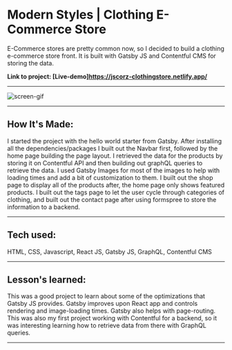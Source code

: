 # Modern Styles | Clothing E-Commerce Store

E-Commerce stores are pretty common now, so I decided to build a clothing e-commerce store front. It is built with Gatsby JS and Contentful CMS for storing the data.

**Link to project: [Live-demo]https://jscorz-clothingstore.netlify.app/**

---

![screen-gif](./src//assets/images//ezgif.com-gif-maker.gif)

---

## **How It's Made:**

I started the project with the hello world starter from Gatsby. After installing all the dependencies/packages I built out the Navbar first, followed by the home page building the page layout. I retrieved the data for the products by storing it on Contentful API and then building out graphQL queries to retrieve the data. I used Gatsby Images for most of the images to help with loading times and add a bit of customization to them. I built out the shop page to display all of the products after, the home page only shows featured products. I built out the tags page to let the user cycle through categories of clothing, and built out the contact page after using formspree to store the information to a backend.

---

## **Tech used:**

HTML, CSS, Javascript, React JS, Gatsby JS, GraphQL, Contentful CMS

---

## **Lesson's learned:**

This was a good project to learn about some of the optimizations that Gatsby JS provides. Gatsby improves upon React app and controls rendering and image-loading times. Gatsby also helps with page-routing. This was also my first project working with Contentful for a backend, so it was interesting learning how to retrieve data from there with GraphQL queries.

---
